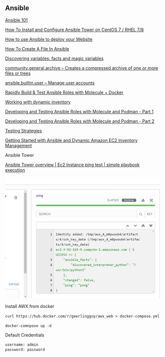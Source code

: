 ## Ansible

[Ansible 101](https://youtube.com/playlist?list=PL2_OBreMn7FqZkvMYt6ATmgC0KAGGJNAN)


[How To Install and Configure Ansible Tower on CentOS 7 / RHEL 7/8](https://computingforgeeks.com/install-and-configure-ansible-tower-on-centos-rhel/)

[How to use Ansible to deploy your Website](https://www.serverlab.ca/tutorials/dev-ops/automation/how-to-use-ansible-to-deploy-your-website/)


[How To Create A File In Ansible](https://phoenixnap.com/kb/ansible-create-file)


[Discovering variables: facts and magic variables](https://docs.ansible.com/ansible/latest/user_guide/playbooks_vars_facts.html#package-requirements-for-fact-gathering)



[community.general.archive – Creates a compressed archive of one or more files or trees](https://docs.ansible.com/ansible/latest/collections/community/general/archive_module.html)


[ansible.builtin.user – Manage user accounts](https://docs.ansible.com/ansible/latest/collections/ansible/builtin/user_module.html)


[Rapidly Build & Test Ansible Roles with Molecule + Docker](https://youtu.be/DAnMyBZ8-Qs)


[Working with dynamic inventory](https://docs.ansible.com/ansible/latest/user_guide/intro_dynamic_inventory.html)

[Developing and Testing Ansible Roles with Molecule and Podman - Part 1](https://www.ansible.com/blog/developing-and-testing-ansible-roles-with-molecule-and-podman-part-1)

[Developing and Testing Ansible Roles with Molecule and Podman - Part 2](https://www.ansible.com/blog/developing-and-testing-ansible-roles-with-molecule-and-podman-part-2)

[Testing Strategies](https://docs.ansible.com/ansible/latest/reference_appendices/test_strategies.html)

[Getting Started with Ansible and Dynamic Amazon EC2 Inventory Management](https://aws.amazon.com/blogs/apn/getting-started-with-ansible-and-dynamic-amazon-ec2-inventory-management/)


Ansible Tower

[Ansible Tower overview | Ec2 Instance ping test | simple playbook execution](https://youtu.be/_YoMHt8WzHk)

![](images/ansible_ping_success.png)


Install AWX from docker 

`curl https://hub.docker.com/r/geerlingguy/awx_web > docker-compose.yml`

`docker-comnpose up -d`

Default Credentials

    username: admin
    password: password